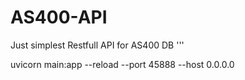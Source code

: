 # AS400-API
Just simplest Restfull API for AS400 DB
'''

uvicorn main:app --reload --port 45888 --host 0.0.0.0
